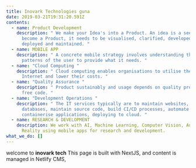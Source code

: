 ```yaml
---
title: Inovark Technologies guna
date: 2019-03-21T19:31:20.591Z
contents:
  - name: Product Development
    description: " We make your Idea's into a Product. An idea is a seed. For it to
      become a Product, it needs to be visualised, clarified, developed,
      deployed and maintained. "
  - name: MOBILE APP
    description: " A concrete mobile strategy involves understanding the usage
      patterns of the user to provide what it needs. "
  - name: "Cloud Computing "
    description: " Cloud computing enables organisations to utilise the power of
      Internet and lower their costs. "
  - name: "Quality Assurance "
    description: " Product sustainably and usage depends on quality process and bug
      free code. "
  - name: "Development Operations "
    description: " The IT services typically are to maintain websites, servers,
      databases, maintain source code, build CI/CD processes, automate builds,
      containerise applications, deploying to cloud. "
  - name: RESEARCH & DEVELOPMENT
    description: We work with AI, Machine Learning, Computer Vision, Augmented
      Reality using mobile apps for research and development.
what_we_do: []
---
```

welcome to **inovark tech** This page is built with NextJS, and content is managed in Netlify CMS,

![]()